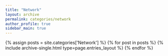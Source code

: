 ```yaml
---
title: "Network"
layout: archive
permalink: categories/network
author_profile: true
sidebar_main: true
---
```



{% assign posts = site.categories['Network'] %}
{% for post in posts %} {% include archive-single.html type=page.entries_layout %} {% endfor %}
